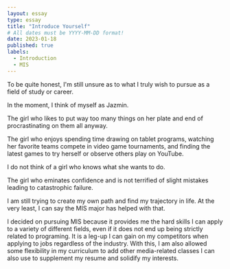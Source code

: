```yaml
---
layout: essay
type: essay
title: "Introduce Yourself"
# All dates must be YYYY-MM-DD format!
date: 2023-01-18
published: true
labels:
  - Introduction
  - MIS
---
```


To be quite honest, I'm still unsure as to what I truly wish to pursue as a field of study or career.

In the moment, I think of myself as Jazmin.

The girl who likes to put way too many things on her plate and end of procrastinating on them all anyway.

The girl who enjoys spending time drawing on tablet programs, watching her favorite teams compete in video game tournaments, and finding the latest games to try herself or observe others play on YouTube.

I do not think of a girl who knows what she wants to do. 

The girl who eminates confidence and is not terrified of slight mistakes leading to catastrophic failure.

I am still trying to create my own path and find my trajectory in life. At the very least, I can say the MIS major has helped with that.

I decided on pursuing MIS because it provides me the hard skills I can apply to a variety of different fields, even if it does not end up being strictly related to programing. It is a leg-up I can gain on my competitors when applying to jobs regardless of the industry. With this, I am also allowed some flexibility in my curriculum to add other media-related classes I can also use to supplement my resume and solidify my interests. 
